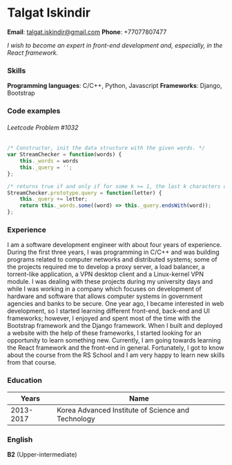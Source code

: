 # Talgat Iskindir
**Email**: talgat.iskindir@gmail.com
**Phone**: +77077807477

*I wish to become an expert in front-end development and, especially, in the React framework.*

### Skills
**Programming languages**: C/C++, Python, Javascript
**Frameworks**: Django, Bootstrap

### Code examples
###### Leetcode Problem #1032
```javascript
/* Constructor, init the data structure with the given words. */
var StreamChecker = function(words) {
    this._words = words
    this._query = '';
};

/* returns true if and only if for some k >= 1, the last k characters queried (in order from oldest to newest, including this letter just queried) spell one of the words in the given list. */
StreamChecker.prototype.query = function(letter) {
    this._query += letter;
    return this._words.some((word) => this._query.endsWith(word));
};
```

### Experience
I am a software development engineer with about four years of experience. During the first three years, I was programming in C/C++ and was building programs related to computer networks and distributed systems; some of the projects required me to develop a proxy server, a load balancer, a torrent-like application, a VPN desktop client and a Linux-kernel VPN module. I was dealing with these projects during my university days and while I was working in a company which focuses on development of hardware and software that allows computer systems in government agencies and banks to be secure.
One year ago, I became interested in web development, so I started learning different front-end, back-end and UI frameworks; however, I enjoyed and spent most of the time with the Bootstrap framework and the Django framework. When I built and deployed a website with the help of these frameworks, I started looking for an opportunity to learn something new.
Currently, I am going towards learning the React framework and the front-end in general. Fortunately, I got to know about the course from the RS School and I am very happy to learn new skills from that course.

### Education
Years | Name
----- | ----
2013-2017 | Korea Advanced Institute of Science and Technology

### English
**B2** (Upper-intermediate)
